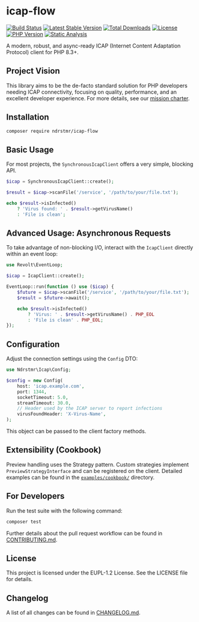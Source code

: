 # icap-flow

<!-- Badges -->
[![Build Status](https://img.shields.io/github/actions/workflow/status/ndrstmr/icap-flow/ci.yml?branch=main)](https://github.com/ndrstmr/icap-flow/actions)
[![Latest Stable Version](https://img.shields.io/packagist/v/ndrstmr/icap-flow?label=stable)](https://packagist.org/packages/ndrstmr/icap-flow)
[![Total Downloads](https://img.shields.io/packagist/dt/ndrstmr/icap-flow)](https://packagist.org/packages/ndrstmr/icap-flow)
[![License](https://img.shields.io/github/license/ndrstmr/icap-flow)](LICENSE)
[![PHP Version](https://img.shields.io/packagist/php-v/ndrstmr/icap-flow)](https://www.php.net/)
[![Static Analysis](https://img.shields.io/badge/static%20analysis-level%207-brightgreen)](phpstan.neon)

A modern, robust, and async-ready ICAP (Internet Content Adaptation Protocol) client for PHP 8.3+.

## Project Vision

This library aims to be the de-facto standard solution for PHP developers needing ICAP connectivity, focusing on quality, performance, and an excellent developer experience. For more details, see our [mission charter](docs/agent.md).

## Installation

```bash
composer require ndrstmr/icap-flow
```

## Basic Usage

For most projects, the `SynchronousIcapClient` offers a very simple, blocking API.

```php
$icap = SynchronousIcapClient::create();

$result = $icap->scanFile('/service', '/path/to/your/file.txt');

echo $result->isInfected()
    ? 'Virus found: ' . $result->getVirusName()
    : 'File is clean';
```

## Advanced Usage: Asynchronous Requests

To take advantage of non-blocking I/O, interact with the `IcapClient` directly
within an event loop:

```php
use Revolt\EventLoop;

$icap = IcapClient::create();

EventLoop::run(function () use ($icap) {
    $future = $icap->scanFile('/service', '/path/to/your/file.txt');
    $result = $future->await();

    echo $result->isInfected()
        ? 'Virus: ' . $result->getVirusName() . PHP_EOL
        : 'File is clean' . PHP_EOL;
});
```

## Configuration

Adjust the connection settings using the `Config` DTO:

```php
use Ndrstmr\Icap\Config;

$config = new Config(
    host: 'icap.example.com',
    port: 1344,
    socketTimeout: 5.0,
    streamTimeout: 30.0,
    // Header used by the ICAP server to report infections
    virusFoundHeader: 'X-Virus-Name',
);
```

This object can be passed to the client factory methods.

## Extensibility (Cookbook)

Preview handling uses the Strategy pattern. Custom strategies implement
`PreviewStrategyInterface` and can be registered on the client. Detailed
examples can be found in the [`examples/cookbook/`](examples/cookbook/) directory.

## For Developers

Run the test suite with the following command:

```bash
composer test
```

Further details about the pull request workflow can be found in
[CONTRIBUTING.md](CONTRIBUTING.md).

## License

This project is licensed under the EUPL-1.2 License. See the LICENSE file for details.

## Changelog

A list of all changes can be found in [CHANGELOG.md](CHANGELOG.md).

